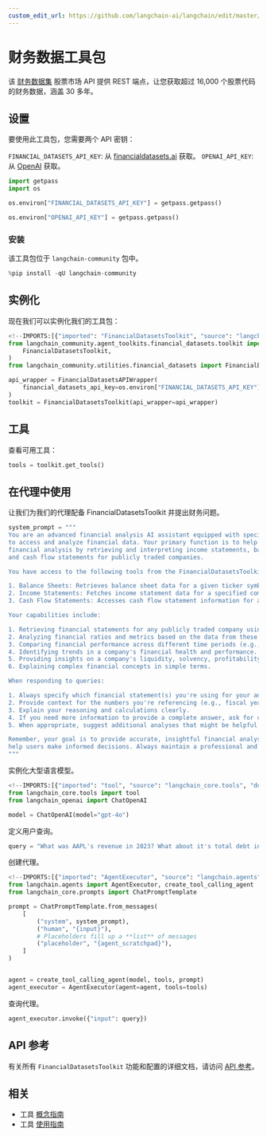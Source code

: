 ```yaml
---
custom_edit_url: https://github.com/langchain-ai/langchain/edit/master/docs/docs/integrations/tools/financial_datasets.ipynb
---
```

# 财务数据工具包

该 [财务数据集](https://financialdatasets.ai/) 股票市场 API 提供 REST 端点，让您获取超过 16,000 个股票代码的财务数据，涵盖 30 多年。

## 设置

要使用此工具包，您需要两个 API 密钥：

`FINANCIAL_DATASETS_API_KEY`: 从 [financialdatasets.ai](https://financialdatasets.ai/) 获取。
`OPENAI_API_KEY`: 从 [OpenAI](https://platform.openai.com/) 获取。


```python
import getpass
import os

os.environ["FINANCIAL_DATASETS_API_KEY"] = getpass.getpass()
```


```python
os.environ["OPENAI_API_KEY"] = getpass.getpass()
```

### 安装

该工具包位于 `langchain-community` 包中。


```python
%pip install -qU langchain-community
```

## 实例化

现在我们可以实例化我们的工具包：


```python
<!--IMPORTS:[{"imported": "FinancialDatasetsToolkit", "source": "langchain_community.agent_toolkits.financial_datasets.toolkit", "docs": "https://python.langchain.com/api_reference/community/agent_toolkits/langchain_community.agent_toolkits.financial_datasets.toolkit.FinancialDatasetsToolkit.html", "title": "FinancialDatasets Toolkit"}, {"imported": "FinancialDatasetsAPIWrapper", "source": "langchain_community.utilities.financial_datasets", "docs": "https://python.langchain.com/api_reference/community/utilities/langchain_community.utilities.financial_datasets.FinancialDatasetsAPIWrapper.html", "title": "FinancialDatasets Toolkit"}]-->
from langchain_community.agent_toolkits.financial_datasets.toolkit import (
    FinancialDatasetsToolkit,
)
from langchain_community.utilities.financial_datasets import FinancialDatasetsAPIWrapper

api_wrapper = FinancialDatasetsAPIWrapper(
    financial_datasets_api_key=os.environ["FINANCIAL_DATASETS_API_KEY"]
)
toolkit = FinancialDatasetsToolkit(api_wrapper=api_wrapper)
```

## 工具

查看可用工具：


```python
tools = toolkit.get_tools()
```

## 在代理中使用

让我们为我们的代理配备 FinancialDatasetsToolkit 并提出财务问题。


```python
system_prompt = """
You are an advanced financial analysis AI assistant equipped with specialized tools
to access and analyze financial data. Your primary function is to help users with
financial analysis by retrieving and interpreting income statements, balance sheets,
and cash flow statements for publicly traded companies.

You have access to the following tools from the FinancialDatasetsToolkit:

1. Balance Sheets: Retrieves balance sheet data for a given ticker symbol.
2. Income Statements: Fetches income statement data for a specified company.
3. Cash Flow Statements: Accesses cash flow statement information for a particular ticker.

Your capabilities include:

1. Retrieving financial statements for any publicly traded company using its ticker symbol.
2. Analyzing financial ratios and metrics based on the data from these statements.
3. Comparing financial performance across different time periods (e.g., year-over-year or quarter-over-quarter).
4. Identifying trends in a company's financial health and performance.
5. Providing insights on a company's liquidity, solvency, profitability, and efficiency.
6. Explaining complex financial concepts in simple terms.

When responding to queries:

1. Always specify which financial statement(s) you're using for your analysis.
2. Provide context for the numbers you're referencing (e.g., fiscal year, quarter).
3. Explain your reasoning and calculations clearly.
4. If you need more information to provide a complete answer, ask for clarification.
5. When appropriate, suggest additional analyses that might be helpful.

Remember, your goal is to provide accurate, insightful financial analysis to
help users make informed decisions. Always maintain a professional and objective tone in your responses.
"""
```

实例化大型语言模型。


```python
<!--IMPORTS:[{"imported": "tool", "source": "langchain_core.tools", "docs": "https://python.langchain.com/api_reference/core/tools/langchain_core.tools.convert.tool.html", "title": "FinancialDatasets Toolkit"}, {"imported": "ChatOpenAI", "source": "langchain_openai", "docs": "https://python.langchain.com/api_reference/openai/chat_models/langchain_openai.chat_models.base.ChatOpenAI.html", "title": "FinancialDatasets Toolkit"}]-->
from langchain_core.tools import tool
from langchain_openai import ChatOpenAI

model = ChatOpenAI(model="gpt-4o")
```

定义用户查询。


```python
query = "What was AAPL's revenue in 2023? What about it's total debt in Q1 2024?"
```

创建代理。


```python
<!--IMPORTS:[{"imported": "AgentExecutor", "source": "langchain.agents", "docs": "https://python.langchain.com/api_reference/langchain/agents/langchain.agents.agent.AgentExecutor.html", "title": "FinancialDatasets Toolkit"}, {"imported": "create_tool_calling_agent", "source": "langchain.agents", "docs": "https://python.langchain.com/api_reference/langchain/agents/langchain.agents.tool_calling_agent.base.create_tool_calling_agent.html", "title": "FinancialDatasets Toolkit"}, {"imported": "ChatPromptTemplate", "source": "langchain_core.prompts", "docs": "https://python.langchain.com/api_reference/core/prompts/langchain_core.prompts.chat.ChatPromptTemplate.html", "title": "FinancialDatasets Toolkit"}]-->
from langchain.agents import AgentExecutor, create_tool_calling_agent
from langchain_core.prompts import ChatPromptTemplate

prompt = ChatPromptTemplate.from_messages(
    [
        ("system", system_prompt),
        ("human", "{input}"),
        # Placeholders fill up a **list** of messages
        ("placeholder", "{agent_scratchpad}"),
    ]
)


agent = create_tool_calling_agent(model, tools, prompt)
agent_executor = AgentExecutor(agent=agent, tools=tools)
```

查询代理。


```python
agent_executor.invoke({"input": query})
```

## API 参考

有关所有 `FinancialDatasetsToolkit` 功能和配置的详细文档，请访问 [API 参考](https://python.langchain.com/api_reference/community/agent_toolkits/langchain_community.agent_toolkits.financial_datasets.toolkit.FinancialDatasetsToolkit.html)。


## 相关

- 工具 [概念指南](/docs/concepts/#tools)
- 工具 [使用指南](/docs/how_to/#tools)
